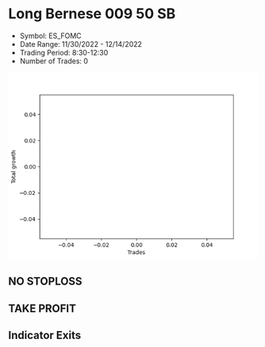 # Long Bernese 009 50 SB 
- Symbol: ES_FOMC
- Date Range: 11/30/2022 - 12/14/2022
- Trading Period: 8:30-12:30
- Number of Trades: 0

![Plot](LongBernese00950SBES_FOMC.png)
## NO STOPLOSS














## TAKE PROFIT











## Indicator Exits

